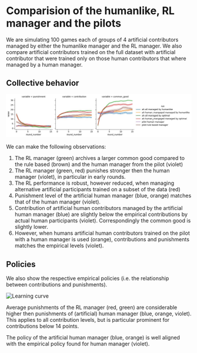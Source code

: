 # Comparision of the humanlike, RL manager and the pilots

We are simulating 100 games each of groups of 4 artificial contributors managed by either
the humanlike manager and the RL manager. We also compare artificial
contributors trained on the full dataset with artificial contributor that were
trained only on those human contributors that where managed by a human manager.

## Collective behavior

![Learning curve](../notebooks/test_manager/plots/simulate_mixed/comparison_pilot.jpg)

We can make the following observations:
1. The RL manager (green) archives a larger common good compared to the rule based (brown) and the human manager from
   the pilot (violet)
2. The RL manager (green, red) punishes stronger then the human manager (violet), in particular in early rounds.
3. The RL performance is robust, however reduced, when managing alternative
   artificial participants trained on a subset of the data (red)
4. Punishment level of the artificial human manager (blue, orange) matches that
   of the human manager (violet).
5. Contribution of artificial human contributors managed by the artificial human
   manager (blue) are slightly below the empirical contributions by
   actual human participants (violet). Correspondingly the common good is
   slightly lower.
6. However, when humans artificial human contributors trained on the pilot with
   a human manager is used (orange), contributions and punishments matches the empirical
   levels (violet).

## Policies

We also show the respective empirical policies (i.e. the relationship between
contributions and punishments).

![Learning
curve](../notebooks/test_manager/plots/simulate_mixed/comparison_pilot_policy.jpg)

Average punishments of the RL manager (red, green) are considerable higher then punishments
of (artificial) human manager (blue, orange, violet). This applies to all contribution levels, but is
particular prominent for contributions below 14 points.

The policy of the artificial human manager (blue, orange) is well aligned with
the empirical policy found for human manager (violet).

